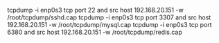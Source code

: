tcpdump -i enp0s3  tcp port 22 and src host 192.168.20.151 -w /root/tcpdump/sshd.cap
tcpdump -i enp0s3  tcp port 3307 and src host 192.168.20.151 -w /root/tcpdump/mysql.cap
tcpdump -i enp0s3  tcp port 6380 and src host 192.168.20.151 -w /root/tcpdump/redis.cap

